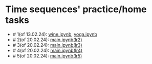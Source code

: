 # Time sequences' practice/home tasks
- \# 1(of 13.02.24): [wine.ipynb](https://github.com/GaganovAlexander/time_sequences/blob/main/lr1/wine.ipynb), [yoga.ipynb](https://github.com/GaganovAlexander/time_sequences/blob/main/lr1/yoga.ipynb)
- \# 2(of 20.02.24): [main.ipynb(lr2)](https://github.com/GaganovAlexander/time_sequences/blob/main/lr2/main.ipynb) 
- \# 3(of 20.02.24): [main.ipynb(lr3)](https://github.com/GaganovAlexander/time_sequences/blob/main/lr3/main.ipynb)
- \# 4(of 20.02.24): [main.ipynb(lr4)](https://github.com/GaganovAlexander/time_sequences/blob/main/lr4/main.ipynb)
- \# 5(of 20.02.24): [main.ipynb(lr5)](https://github.com/GaganovAlexander/time_sequences/blob/main/lr5/main.ipynb)